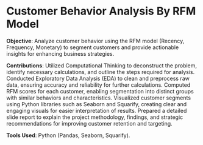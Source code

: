 # Customer Behavior Analysis By RFM Model
**Objective**: Analyze customer behavior using the RFM model (Recency, Frequency, Monetary) to segment customers and provide actionable insights for enhancing business strategies.

**Contributions**:
Utilized Computational Thinking to deconstruct the problem, identify necessary calculations, and outline the steps required for analysis.
Conducted Exploratory Data Analysis (EDA) to clean and preprocess raw data, ensuring accuracy and reliability for further calculations.
Computed RFM scores for each customer, enabling segmentation into distinct groups with similar behaviors and characteristics.
Visualized customer segments using Python libraries such as Seaborn and Squarify, creating clear and engaging visuals for easier interpretation of results.
Prepared a detailed slide report to explain the project methodology, findings, and strategic recommendations for improving customer retention and targeting.

**Tools Used**: Python (Pandas, Seaborn, Squarify).
